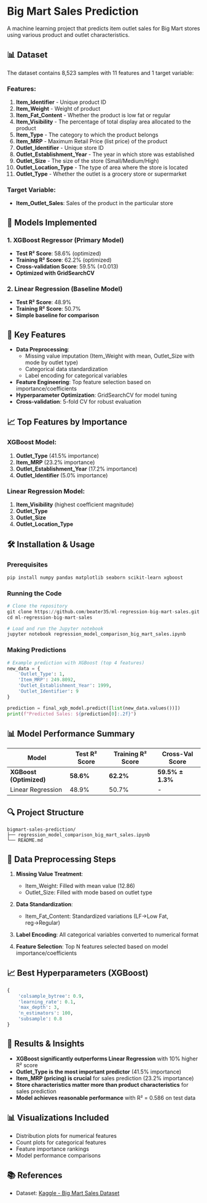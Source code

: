 # Big Mart Sales Prediction

A machine learning project that predicts item outlet sales for Big Mart stores using various product and outlet characteristics.

## 📊 Dataset

The dataset contains 8,523 samples with 11 features and 1 target variable:

### Features:
1. **Item_Identifier** - Unique product ID
2. **Item_Weight** - Weight of product
3. **Item_Fat_Content** - Whether the product is low fat or regular
4. **Item_Visibility** - The percentage of total display area allocated to the product
5. **Item_Type** - The category to which the product belongs
6. **Item_MRP** - Maximum Retail Price (list price) of the product
7. **Outlet_Identifier** - Unique store ID
8. **Outlet_Establishment_Year** - The year in which store was established
9. **Outlet_Size** - The size of the store (Small/Medium/High)
10. **Outlet_Location_Type** - The type of area where the store is located
11. **Outlet_Type** - Whether the outlet is a grocery store or supermarket

### Target Variable:
- **Item_Outlet_Sales**: Sales of the product in the particular store

## 🚀 Models Implemented

### 1. XGBoost Regressor (Primary Model)
- **Test R² Score**: 58.6% (optimized)
- **Training R² Score**: 62.2% (optimized)
- **Cross-validation Score**: 59.5% (±0.013)
- **Optimized with GridSearchCV**

### 2. Linear Regression (Baseline Model)
- **Test R² Score**: 48.9%
- **Training R² Score**: 50.7%
- **Simple baseline for comparison**

## 🔧 Key Features

- **Data Preprocessing**: 
  - Missing value imputation (Item_Weight with mean, Outlet_Size with mode by outlet type)
  - Categorical data standardization
  - Label encoding for categorical variables
- **Feature Engineering**: Top feature selection based on importance/coefficients
- **Hyperparameter Optimization**: GridSearchCV for model tuning
- **Cross-validation**: 5-fold CV for robust evaluation

## 📈 Top Features by Importance

### XGBoost Model:
1. **Outlet_Type** (41.5% importance)
2. **Item_MRP** (23.2% importance)
3. **Outlet_Establishment_Year** (17.2% importance)
4. **Outlet_Identifier** (5.0% importance)

### Linear Regression Model:
1. **Item_Visibility** (highest coefficient magnitude)
2. **Outlet_Type**
3. **Outlet_Size**
4. **Outlet_Location_Type**

## 🛠️ Installation & Usage

### Prerequisites
```bash
pip install numpy pandas matplotlib seaborn scikit-learn xgboost
```

### Running the Code
```python
# Clone the repository
git clone https://github.com/beater35/ml-regression-big-mart-sales.git
cd ml-regression-big-mart-sales

# Load and run the Jupyter notebook
jupyter notebook regression_model_comparison_big_mart_sales.ipynb
```

### Making Predictions
```python
# Example prediction with XGBoost (top 4 features)
new_data = {
    'Outlet_Type': 1,
    'Item_MRP': 249.8092,
    'Outlet_Establishment_Year': 1999,
    'Outlet_Identifier': 9
}

prediction = final_xgb_model.predict([list(new_data.values())])
print(f"Predicted Sales: ${prediction[0]:.2f}")
```

## 📊 Model Performance Summary

| Model | Test R² Score | Training R² Score | Cross-Val Score |
|-------|---------------|-------------------|-----------------|
| **XGBoost (Optimized)** | **58.6%** | **62.2%** | **59.5% ± 1.3%** |
| Linear Regression | 48.9% | 50.7% | - |

## 🔍 Project Structure

```
bigmart-sales-prediction/
├── regression_model_comparison_big_mart_sales.ipynb
└── README.md
```

## 📝 Data Preprocessing Steps

1. **Missing Value Treatment**:
   - Item_Weight: Filled with mean value (12.86)
   - Outlet_Size: Filled with mode based on outlet type

2. **Data Standardization**:
   - Item_Fat_Content: Standardized variations (LF→Low Fat, reg→Regular)

3. **Label Encoding**: All categorical variables converted to numerical format

4. **Feature Selection**: Top N features selected based on model importance/coefficients

## 📈 Best Hyperparameters (XGBoost)

```python
{
    'colsample_bytree': 0.9,
    'learning_rate': 0.1,
    'max_depth': 3,
    'n_estimators': 100,
    'subsample': 0.8
}
```

## 🎯 Results & Insights

- **XGBoost significantly outperforms Linear Regression** with 10% higher R² score
- **Outlet_Type is the most important predictor** (41.5% importance)
- **Item_MRP (pricing) is crucial** for sales prediction (23.2% importance)
- **Store characteristics matter more than product characteristics** for sales prediction
- **Model achieves reasonable performance** with R² = 0.586 on test data

## 📊 Visualizations Included

- Distribution plots for numerical features
- Count plots for categorical features
- Feature importance rankings
- Model performance comparisons

## 📚 References

- Dataset: [Kaggle - Big Mart Sales Dataset](https://www.kaggle.com/datasets/brijbhushannanda1979/bigmart-sales-data)
